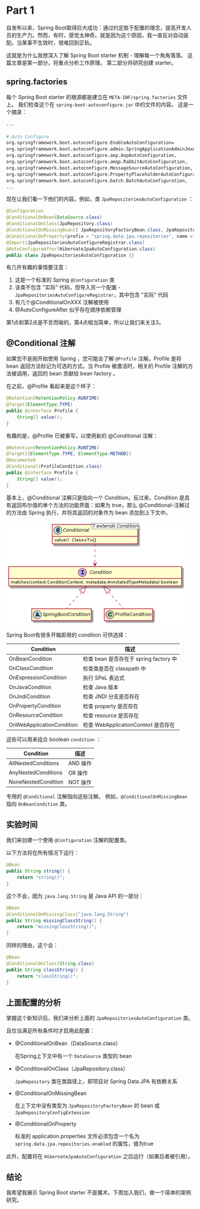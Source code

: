 # Part 1

自发布以来，Spring Boot取得巨大成功：通过约定胜于配置的理念，提高开发人员的生产力。然而，有时，感觉太神奇。就是因为这个原因，我一直反对自动装配。当某事不生效时，很难回到正轨。

这就是为什么我想深入了解 Spring Boot starter 机制 - 理解每一个角角落落。 这篇文章是第一部分，将重点分析工作原理。 第二部分将研究创建 starter。

## spring.factories

每个 Spring Boot starter 的根源都是建立在 `META-INF/spring.factories` 文件上。 我们检查这个在 `spring-boot-autoconfigure.jar` 中的文件的内容。 这是一个摘录：

```bash
...

# Auto Configure
org.springframework.boot.autoconfigure.EnableAutoConfiguration=
org.springframework.boot.autoconfigure.admin.SpringApplicationAdminJmxAutoConfiguration,
org.springframework.boot.autoconfigure.aop.AopAutoConfiguration,
org.springframework.boot.autoconfigure.amqp.RabbitAutoConfiguration,
org.springframework.boot.autoconfigure.MessageSourceAutoConfiguration,
org.springframework.boot.autoconfigure.PropertyPlaceholderAutoConfiguration,
org.springframework.boot.autoconfigure.batch.BatchAutoConfiguration,
...
```

现在让我们看一下他们的内容。例如，类 `JpaRepositoriesAutoConfiguration` ：

```java
@Configuration
@ConditionalOnBean(DataSource.class)
@ConditionalOnClass(JpaRepository.class)
@ConditionalOnMissingBean({ JpaRepositoryFactoryBean.class, JpaRepositoryConfigExtension.class })
@ConditionalOnProperty(prefix = "spring.data.jpa.repositories", name = "enabled", havingValue = "true",  matchIfMissing = true)
@Import(JpaRepositoriesAutoConfigureRegistrar.class)
@AutoConfigureAfter(HibernateJpaAutoConfiguration.class)
public class JpaRepositoriesAutoConfiguration {}
```

有几件有趣的事情要注意：

1. 这是一个标准的 Spring `@Configuration` 类
2. 该类不包含 "实际" 代码，但导入另一个配置 - `JpaRepositoriesAutoConfigureRegistrar`，其中包含 "实际" 代码
3. 有几个@ConditionalOnXXX 注解被使用
4. @AutoConfigureAfter 似乎存在顺序依赖管理

第1点和第2点是不言而喻的，第4点相当简单，所以让我们来关注3。

## @Conditional 注解

如果您不是刚开始使用 Spring ，您可能会了解 `@Profile` 注解。Profile 是将 bean 返回方法标记为可选的方式。当 Profile 被激活时，相关的 Profile 注解的方法被调用，返回的 bean 贡献给 bean factory 。

在之前，@Profile 看起来是这个样子：

```java
@Retention(RetentionPolicy.RUNTIME)
@Target(ElementType.TYPE)
public @interface Profile {
    String[] value();
}
```

有趣的是，@Profile 已被重写，以使用新的 @Conditional 注解：

```java
@Retention(RetentionPolicy.RUNTIME)
@Target({ElementType.TYPE, ElementType.METHOD})
@Documented
@Conditional(ProfileCondition.class)
public @interface Profile {
    String[] value();
}
```

基本上，@Conditional 注解只是指向一个 Condition。反过来，Condition 是具有返回布尔值的单个方法的功能界面：如果为 true，那么 @Conditional-注解过的方法由 Spring 执行，并将其返回的对象作为 bean 添加到上下文中。

![](images/uml.png)

Spring Boot有很多开箱即用的 condition 可供选择：

| Condition | 描述 |
|--------|--------|
|    OnBeanCondition    |    检查 bean 是否存在于 spring factory 中    |
|    OnClassCondition    |    检查类是否在 classpath 中    |
|    OnExpressionCondition    |    执行  SPeL 表达式   |
|   OnJavaCondition     |    检查 Java 版本    |
|    OnJndiCondition    |    检查 JNDI 分支是否存在    |
|    OnPropertyCondition    |    检查 property 是否存在    |
|    OnResourceCondition    |    检查 resource 是否存在   |
|    OnWebApplicationCondition    |    检查 WebApplicationContext 是否存在   |

这些可以用来组合 boolean `condition` ：

| Condition | 描述 |
|--------|--------|
|    AllNestedConditions    |    AND 操作    |
|    AnyNestedConditions    |    OR 操作    |
|    NoneNestedCondition    |    NOT 操作    |

专用的 `@Conditional` 注解指向这些注解。 例如，`@ConditionalOnMissingBean` 指向 `OnBeanCondition` 类。

## 实验时间

我们来创建一个使用 `@Configuration` 注解的配置类。

以下方法将在所有情况下运行：

```java
@Bean
public String string() {
    return "string()";
}
```

这个不会，因为 `java.lang.String` 是 Java API 的一部分：

```java
@Bean
@ConditionalOnMissingClass("java.lang.String")
public String missingClassString() {
    return "missingClassString()";
}
```

同样的理由，这个会：

```java
@Bean
@ConditionalOnClass(String.class)
public String classString() {
    return "classString()";
}
```

## 上面配置的分析

掌握这个新知识后，我们来分析上面的 `JpaRepositoriesAutoConfiguration` 类。

且仅当满足所有条件时才启用此配置：

- @ConditionalOnBean（DataSource.class）

    在Spring上下文中有一个 `DataSource` 类型的 bean

- @ConditionalOnClass（JpaRepository.class）

    `JpaRepository` 类在类路径上，即项目对 Spring Data JPA 有依赖关系

- @ConditionalOnMissingBean

	在上下文中没有类型为 `JpaRepositoryFactoryBean` 的 bean 或 `JpaRepositoryConfigExtension`

- @ConditionalOnProperty

	标准的 application.properties 文件必须包含一个名为`spring.data.jpa.repositories.enabled` 的属性，值为true

此外，配置将在 `HibernateJpaAutoConfiguration` 之后运行（如果后者被引用）。

## 结论

我希望我展示 Spring Boot starter 不是魔术。下周加入我们，做一个简单的案例研究。

